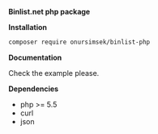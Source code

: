 **Binlist.net php package**

**Installation**

```bash
composer require onursimsek/binlist-php
```

**Documentation**

Check the example please.

**Dependencies**

- php >= 5.5
- curl
- json

